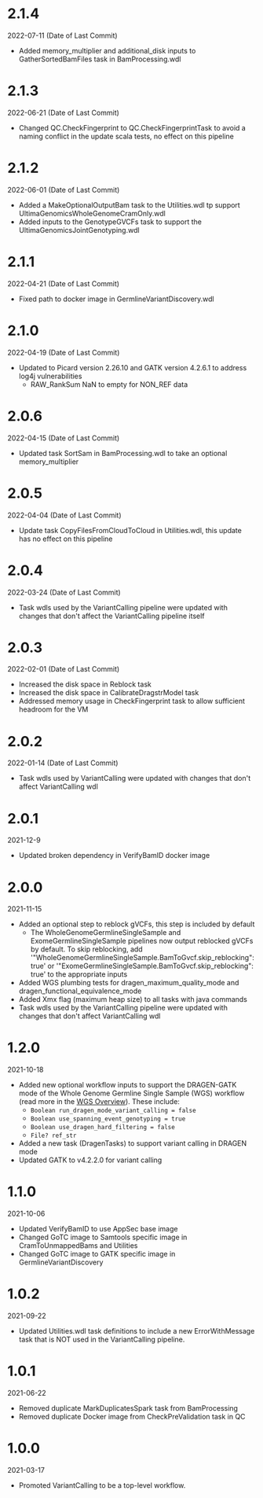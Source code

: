 # 2.1.4
2022-07-11 (Date of Last Commit)

* Added memory_multiplier and additional_disk inputs to GatherSortedBamFiles task in BamProcessing.wdl

# 2.1.3
2022-06-21 (Date of Last Commit)

* Changed QC.CheckFingerprint to QC.CheckFingerprintTask to avoid a naming conflict in the update scala tests, no effect on this pipeline

# 2.1.2
2022-06-01 (Date of Last Commit)

* Added a MakeOptionalOutputBam task to the Utilities.wdl tp support UltimaGenomicsWholeGenomeCramOnly.wdl
* Added inputs to the GenotypeGVCFs task to support the UltimaGenomicsJointGenotyping.wdl


# 2.1.1
2022-04-21 (Date of Last Commit)

* Fixed path to docker image in GermlineVariantDiscovery.wdl

# 2.1.0
2022-04-19 (Date of Last Commit)

* Updated to Picard version 2.26.10 and GATK version 4.2.6.1 to address log4j vulnerabilities
    * RAW_RankSum NaN to empty for NON_REF data 

# 2.0.6
2022-04-15 (Date of Last Commit)

* Updated task SortSam in BamProcessing.wdl to take an optional memory_multiplier

# 2.0.5
2022-04-04 (Date of Last Commit)

* Update task CopyFilesFromCloudToCloud in Utilities.wdl, this update has no effect on this pipeline

# 2.0.4
2022-03-24 (Date of Last Commit)

* Task wdls used by the VariantCalling pipeline were updated with changes that don't affect the VariantCalling pipeline itself

# 2.0.3
2022-02-01 (Date of Last Commit)

* Increased the disk space in Reblock task
* Increased the disk space in CalibrateDragstrModel task
* Addressed memory usage in CheckFingerprint task to allow sufficient headroom for the VM

# 2.0.2
2022-01-14 (Date of Last Commit)

* Task wdls used by VariantCalling were updated with changes that don't affect VariantCalling wdl

# 2.0.1
2021-12-9

* Updated broken dependency in VerifyBamID docker image

# 2.0.0
2021-11-15

* Added an optional step to reblock gVCFs, this step is included by default
    * The WholeGenomeGermlineSingleSample and ExomeGermlineSingleSample pipelines now output reblocked gVCFs by default. To skip reblocking, add '\"WholeGenomeGermlineSingleSample.BamToGvcf.skip_reblocking\": true' or '\"ExomeGermlineSingleSample.BamToGvcf.skip_reblocking\": true' to the appropriate inputs
* Added WGS plumbing tests for dragen_maximum_quality_mode and dragen_functional_equivalence_mode
* Added Xmx flag (maximum heap size) to all tasks with java commands
* Task wdls used by the VariantCalling pipeline were updated with changes that don't affect VariantCalling wdl

# 1.2.0
2021-10-18

* Added new optional workflow inputs to support the DRAGEN-GATK mode of the Whole Genome Germline Single Sample (WGS) workflow (read more in the [WGS Overview](https://broadinstitute.github.io/warp/docs/Pipelines/Whole_Genome_Germline_Single_Sample_Pipeline/README)). These include:
    * `Boolean run_dragen_mode_variant_calling = false`
    * `Boolean use_spanning_event_genotyping = true`
    * `Boolean use_dragen_hard_filtering = false`
    * `File? ref_str`
* Added a new task (DragenTasks) to support variant calling in DRAGEN mode
* Updated GATK to v4.2.2.0 for variant calling

# 1.1.0
2021-10-06

* Updated VerifyBamID to use AppSec base image
* Changed GoTC image to Samtools specific image in CramToUnmappedBams and Utilities
* Changed GoTC image to GATK specific image in GermlineVariantDiscovery

# 1.0.2
2021-09-22

* Updated Utilities.wdl task definitions to include a new ErrorWithMessage task that is NOT used in the VariantCalling pipeline.

# 1.0.1
2021-06-22

* Removed duplicate MarkDuplicatesSpark task from BamProcessing
* Removed duplicate Docker image from CheckPreValidation task in QC

# 1.0.0
2021-03-17

* Promoted VariantCalling to be a top-level workflow.
